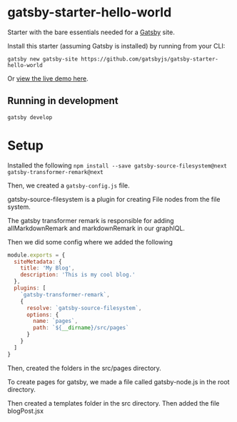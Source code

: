 # gatsby-starter-hello-world
Starter with the bare essentials needed for a [Gatsby](https://www.gatsbyjs.org/) site.

Install this starter (assuming Gatsby is installed) by running from your CLI:
```
gatsby new gatsby-site https://github.com/gatsbyjs/gatsby-starter-hello-world
```

Or [view the live demo here](https://gatsby-starter-hello-world-demo.netlify.com/).

## Running in development
`gatsby develop`


# Setup

Installed the following
`npm install --save gatsby-source-filesystem@next gatsby-transformer-remark@next`

Then, we created a `gatsby-config.js` file.

gatsby-source-filesystem is a plugin for creating File nodes from the file system. 

The gatsby transformer remark is responsible for adding allMarkdownRemark and markdownRemark 
in our graphIQL.

Then we did some config where we added the following

```js
module.exports = {
  siteMetadata: {
    title: 'My Blog',
    description: 'This is my cool blog.'
  },
  plugins: [
    `gatsby-transformer-remark`,
    {
      resolve: `gatsby-source-filesystem`,
      options: {
        name: `pages`,
        path: `${__dirname}/src/pages`
      }
    }
  ]
}
```
Then, created the folders in the src/pages directory. 

To create pages for gatsby, we made a file called gatsby-node.js in the root directory.

Then created a templates folder in the src directory. Then added the file blogPost.jsx
 
